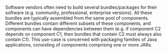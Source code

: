 Software vendors often need to build several bundles/packages for their software (e.g. community, professional, enterprise versions). All these bundles are typically assembled from the same pool of components. Different bundles contain different subsets of these components, and components can have dependencies between them (e.g. if component C2 depends on component C1, then bundles that contain C2 must always also contain C1). This use-case is concerned with packaging families of Java applications, consisting of components comprising one or more JARs.
